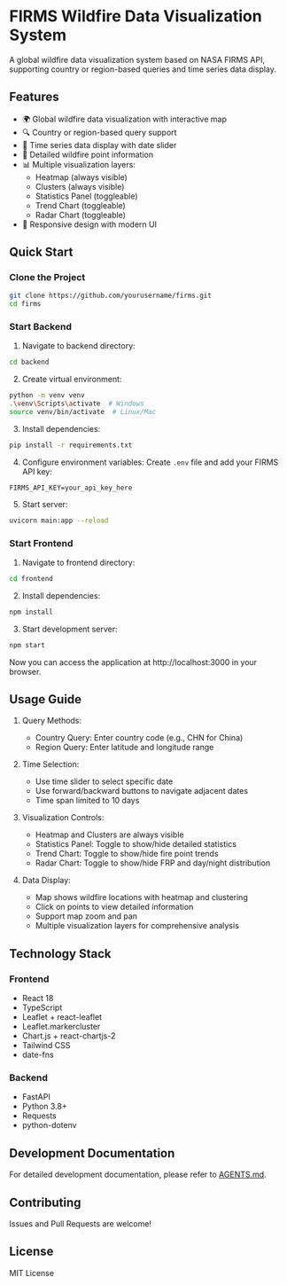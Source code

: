 # FIRMS Wildfire Data Visualization System

A global wildfire data visualization system based on NASA FIRMS API, supporting country or region-based queries and time series data display.

## Features

- 🌍 Global wildfire data visualization with interactive map
- 🔍 Country or region-based query support
- 📅 Time series data display with date slider
- 🎯 Detailed wildfire point information
- 📊 Multiple visualization layers:
  - Heatmap (always visible)
  - Clusters (always visible)
  - Statistics Panel (toggleable)
  - Trend Chart (toggleable)
  - Radar Chart (toggleable)
- 📱 Responsive design with modern UI

## Quick Start

### Clone the Project
```bash
git clone https://github.com/yourusername/firms.git
cd firms
```

### Start Backend
1. Navigate to backend directory:
```bash
cd backend
```

2. Create virtual environment:
```bash
python -m venv venv
.\venv\Scripts\activate  # Windows
source venv/bin/activate  # Linux/Mac
```

3. Install dependencies:
```bash
pip install -r requirements.txt
```

4. Configure environment variables:
Create `.env` file and add your FIRMS API key:
```
FIRMS_API_KEY=your_api_key_here
```

5. Start server:
```bash
uvicorn main:app --reload
```

### Start Frontend
1. Navigate to frontend directory:
```bash
cd frontend
```

2. Install dependencies:
```bash
npm install
```

3. Start development server:
```bash
npm start
```

Now you can access the application at http://localhost:3000 in your browser.

## Usage Guide

1. Query Methods:
   - Country Query: Enter country code (e.g., CHN for China)
   - Region Query: Enter latitude and longitude range

2. Time Selection:
   - Use time slider to select specific date
   - Use forward/backward buttons to navigate adjacent dates
   - Time span limited to 10 days

3. Visualization Controls:
   - Heatmap and Clusters are always visible
   - Statistics Panel: Toggle to show/hide detailed statistics
   - Trend Chart: Toggle to show/hide fire point trends
   - Radar Chart: Toggle to show/hide FRP and day/night distribution

4. Data Display:
   - Map shows wildfire locations with heatmap and clustering
   - Click on points to view detailed information
   - Support map zoom and pan
   - Multiple visualization layers for comprehensive analysis

## Technology Stack

### Frontend
- React 18
- TypeScript
- Leaflet + react-leaflet
- Leaflet.markercluster
- Chart.js + react-chartjs-2
- Tailwind CSS
- date-fns

### Backend
- FastAPI
- Python 3.8+
- Requests
- python-dotenv

## Development Documentation

For detailed development documentation, please refer to [AGENTS.md](AGENTS.md).

## Contributing

Issues and Pull Requests are welcome!

## License

MIT License
